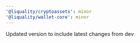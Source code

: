 ```yaml
---
'@liquality/cryptoassets': minor
'@liquality/wallet-core': minor
---
```


Updated version to include latest changes from dev
